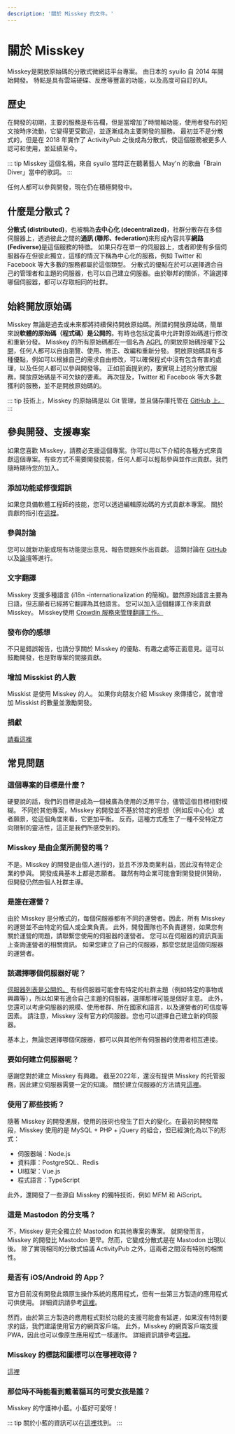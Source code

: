 ```yaml
---
description: '關於 Misskey 的文件。'
---
```


# 關於 Misskey

Misskey是開放原始碼的分散式微網誌平台專案。
由日本的 syuilo 自 2014 年開始開發。
特點是具有雲端硬碟、反應等豐富的功能，以及高度可自訂的UI。

## 歴史
在開發的初期，主要的服務是布告欄，但是當增加了時間軸功能，使用者發布的短文按時序流動，它變得更受歡迎，並逐漸成為主要開發的服務。
最初並不是分散式的，但是在 2018 年實作了 ActivityPub 之後成為分散式，使這個服務被更多人認可和使用，並延續至今。

::: tip
Misskey 這個名稱，來自 syuilo 當時正在聽著藝人 May'n 的歌曲「Brain Diver」當中的歌詞。
:::

任何人都可以參與開發，現在仍在積極開發中。

## 什麼是分散式？
<b>分散式 (distributed)</b>，也被稱為<b>去中心化 (decentralized)</b>，社群分散存在多個伺服器上，透過彼此之間的<b>通訊 (聯邦、federation)</b>來形成內容共享<b>網路 (Fediverse)</b>是這個服務的特徵。
如果只存在單一的伺服器上，或者即使有多個伺服器存在但彼此獨立，這樣的情況下稱為中心化的服務，例如 Twitter 和 Facebook 等大多數的服務都屬於這個類型。
分散式的優點在於可以選擇適合自己的管理者和主題的伺服器，也可以自己建立伺服器。由於聯邦的關係，不論選擇哪個伺服器，都可以存取相同的社群。

## 始終開放原始碼
Misskey 無論是過去或未來都將持續保持開放原始碼。所謂的開放原始碼，簡單來說<b>軟體的原始碼（程式碼）是公開的</b>。有時也包括定義中允許對原始碼進行修改和重新分發。
Misskey 的所有原始碼都在一個名為 [AGPL](https://github.com/misskey-dev/misskey/blob/develop/LICENSE) 的開放原始碼授權下[公開](https://github.com/misskey-dev)，任何人都可以自由瀏覽、使用、修正、改編和重新分發。
開放原始碼具有多種優點，例如可以根據自己的需求自由修改，可以確保程式中沒有包含有害的處理，以及任何人都可以參與開發等。
正如前面提到的，要實現上述的分散式服務，開放原始碼是不可欠缺的要素。
再次提及，Twitter 和 Facebook 等大多數獲利的服務，並不是開放原始碼的。

::: tip
技術上，Misskey 的原始碼是以 Git 管理，並且儲存庫托管在 [GitHub 上。](https://github.com/misskey-dev)
:::

## 參與開發、支援專案
如果您喜歡 Misskey，請務必支援這個專案。你可以用以下介紹的各種方式來貢獻這個專案。有些方式不需要開發技能，任何人都可以輕鬆參與並作出貢獻。我們隨時期待您的加入。

### 添加功能或修復錯誤
如果您具備軟體工程師的技能，您可以透過編輯原始碼的方式貢獻本專案。
關於貢獻的指引在[這裡](https://github.com/misskey-dev/misskey/blob/develop/CONTRIBUTING.md)。

### 參與討論
您可以就新功能或現有功能提出意見、報告問題來作出貢獻。
這類討論在 [GitHub](https://github.com/misskey-dev) 以及[論壇](https://forum.misskey.io/)等進行。

### 文字翻譯
Misskey 支援多種語言 (i18n -internationalization 的簡稱)。雖然原始語言主要為日語，但志願者已經將它翻譯為其他語言。
您可以加入這個翻譯工作來貢獻 Misskey。
Misskey使用 [Crowdin 服務來管理翻譯工作。](https://crowdin.com/project/misskey)

### 發布你的感想
不只是錯誤報告，也請分享關於 Misskey 的優點、有趣之處等正面意見。這可以鼓勵開發，也是對專案的間接貢獻。

### 增加 Misskist 的人數
Misskist 是使用 Misskey 的人。
如果你向朋友介紹 Misskey 來傳播它，就會增加 Misskist 的數量並激勵開發。

### 捐獻
[請看這裡](./donate.md)

## 常見問題
### 這個專案的目標是什麼？
硬要說的話，我們的目標是成為一個被廣為使用的泛用平台，儘管這個目標相對模糊。
不同於其他專案，Misskey 的開發並不基於特定的思想（例如反中心化）或者願景，從這個角度來看，它更加平衡。
反而，這種方式產生了一種不受特定方向限制的靈活性，這正是我們所感受到的。
<!-- TODO: 路線圖的連結 -->

### Misskey 是由企業所開發的嗎？
不是。Misskey 的開發是由個人進行的，並且不涉及商業利益，因此沒有特定企業的參與。
開發成員基本上都是志願者。
雖然有時企業可能會對開發提供贊助，但開發仍然由個人社群主導。

### 是誰在運營？
由於 Misskey 是分散式的，每個伺服器都有不同的運營者。因此，所有 Misskey 的運營並不由特定的個人或企業負責。
此外，開發團隊也不負責運營，如果您有關於運營的問題，請聯繫您使用的伺服器的運營者。
您可以在伺服器的資訊頁面上查詢運營者的相關資訊。
如果您建立了自己的伺服器，那麼您就是這個伺服器的運營者。

### 該選擇哪個伺服器好呢？
[伺服器列表是公開的。](../instances.md)
有些伺服器可能會有特定的社群主題（例如特定的事物或興趣等），所以如果有適合自己主題的伺服器，選擇那裡可能是個好主意。
此外，您還可以考慮伺服器的規模、使用者群、所在國家和語言，以及運營者的可信度等因素。
請注意，Misskey 沒有官方的伺服器。您也可以選擇自己建立新的伺服器。

基本上，無論您選擇哪個伺服器，都可以與其他所有伺服器的使用者相互連接。

### 要如何建立伺服器呢？
感謝您對於建立 Misskey 有興趣。
截至2022年，還沒有提供 Misskey 的托管服務，因此建立伺服器需要一定的知識。
關於建立伺服器的方法請見[這裡](./install.md)。

### 使用了那些技術？
隨著 Misskey 的開發進展，使用的技術也發生了巨大的變化。在最初的開發階段，Misskey 使用的是 MySQL + PHP + jQuery 的組合，但已經演化為以下的形式：
- 伺服器端：Node.js
- 資料庫：PostgreSQL、Redis
- UI框架：Vue.js
- 程式語言：TypeScript

此外，還開發了一些源自 Misskey 的獨特技術，例如 MFM 和 AiScript。

### 這是 Mastodon 的分支嗎？
不，Misskey 是完全獨立於 Mastodon 和其他專案的專案。
就開發而言，Misskey 的開發比 Mastodon 更早。然而，它變成分散式是在 Mastodon 出現以後。
除了實現相同的分散式協議 ActivityPub 之外，這兩者之間沒有特別的相關性。

### 是否有 iOS/Android 的 App？
官方目前沒有開發此類原生操作系統的應用程式，但有一些第三方製造的應用程式可供使用。
詳細資訊請參考[這裡](./apps.md)。

然而，由於第三方製造的應用程式對於功能的支援可能會有延遲，如果沒有特別要求的話，我們建議使用官方的網頁客戶端。
此外，Misskey 的網頁客戶端支援 PWA，因此也可以像原生應用程式一樣運作。
詳細資訊請參考[這裡](todo)。

### Misskey 的標誌和圖標可以在哪裡取得？
[這裡](../appendix/assets.md)

### 那位時不時能看到戴著貓耳的可愛女孩是誰？
Misskey 的守護神小藍。小藍好可愛呀！

::: tip
關於小藍的資訊可以在[這裡](https://xn--931a.moe/)找到。
:::
